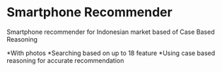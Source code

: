 # Smartphone Recommender
Smartphone recommender for Indonesian market based of Case Based Reasoning

*With photos
*Searching based on up to 18 feature
*Using case based reasoning for accurate recommendation
